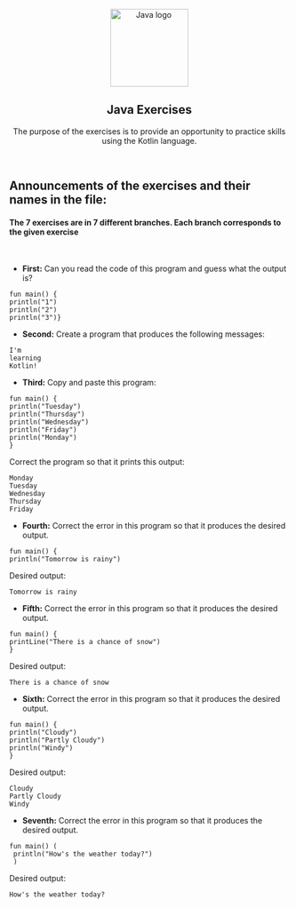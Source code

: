 <p align="center">
  <img height="140px" src="https://logos-world.net/wp-content/uploads/2022/07/Java-Logo.png" align="center" alt="Java logo" />
  <h2 align="center">Java Exercises</h2>
  <p align="center">The purpose of the exercises is to provide an opportunity to practice skills using the Kotlin language.
 </p>
</p>

<br>

<P align="left">
<h2>Announcements of the exercises and their names in the file: </h2>

#### The 7 exercises are in 7 different branches. Each branch corresponds to the given exercise

<br/> 

- **First:** Can you read the code of this program and guess what the output is?
```
fun main() {    
println("1")    
println("2")    
println("3")}
``` 
- **Second:** Create a program that produces the following messages:
```
I'm
learning
Kotlin!
```
- **Third:** Copy and paste this program:
```
fun main() {    
println("Tuesday")    
println("Thursday")    
println("Wednesday")    
println("Friday")    
println("Monday")
}
```
Correct the program so that it prints this output:
```
Monday
Tuesday
Wednesday
Thursday
Friday
```
- **Fourth:** Correct the error in this program so that it produces the desired output.
```
fun main() {    
println("Tomorrow is rainy")
```
Desired output:
```
Tomorrow is rainy
```
- **Fifth:** Correct the error in this program so that it produces the desired output.
```
fun main() {    
printLine("There is a chance of snow")
}
```
Desired output:

```
There is a chance of snow
```
- **Sixth:** Correct the error in this program so that it produces the desired output.
```
fun main() {    
println("Cloudy") 
println("Partly Cloudy") 
println("Windy")
}
```
Desired output:
```
Cloudy
Partly Cloudy
Windy
```
- **Seventh:** Correct the error in this program so that it produces the desired output.
```
fun main() (   
 println("How's the weather today?")
 )
```
Desired output:
```
How's the weather today?
```

</P>
